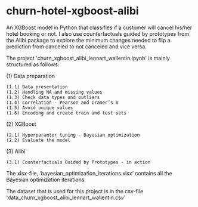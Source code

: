 # churn-hotel-xgboost-alibi
An XGBoost model in Python that classifies if a customer will cancel his/her hotel booking or not. I also use counterfactuals guided by prototypes from the Alibi package to explore the minimum changes needed to flip a prediction from canceled to not canceled and vice versa. 

The project 'churn_xgboost_alibi_lennart_wallentin.ipynb' is mainly structured as follows:

(1) Data preparation
    
    (1.1) Data presentation
    (1.2) Handling NA and missing values
    (1.3) Check data types and outliers 
    (1.4) Correlation - Pearson and Cramer’s V 
    (1.5) Avoid unique values
    (1.6) Encoding and create train and test sets		

(2) XGBoost
    
    (2.1) Hyperparamter tuning - Bayesian optimization
    (2.2) Evaluate the model 

(3) Alibi
    
    (3.1) Counterfactuals Guided by Prototypes - in action

The xlsx-file, ‘bayesian_optimization_iterations.xlsx’ contains all the Bayesian optimization iterations. 

The dataset that is used for this project is in the csv-file 'data_churn_xgboost_alibi_lennart_wallentin.csv'
